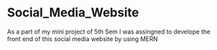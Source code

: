 # Social_Media_Website
As a part of my mini project of 5th Sem I was assingned to develope the front end of this social media website by using MERN

